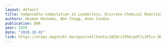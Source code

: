 ```yaml
---
layout: default 
title: Composable Computation in Leaderless, Discrete Chemical Reaction Networks
authors: Hooman Hashemi, Ben Chugg, Anne Condon
publication: DNA
year: 2020
date: "2020-10-01"
link: https://drops.dagstuhl.de/opus/volltexte/2020/12956/pdf/LIPIcs-DNA-2020-3.pdf
---
```

